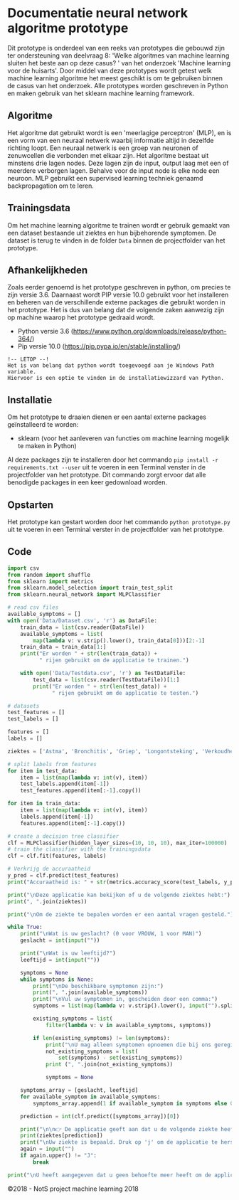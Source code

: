 # Documentatie neural network algoritme prototype

Dit prototype is onderdeel van een reeks van prototypes die gebouwd zijn ter ondersteuning van deelvraag 8: 'Welke algoritmes van machine learning sluiten het beste aan op deze casus? ' van het onderzoek 'Machine learning voor de huisarts'. Door middel van deze prototypes wordt getest welk machine learning algoritme het meest geschikt is om te gebruiken binnen de casus van het onderzoek. Alle prototypes worden geschreven in Python en maken gebruik van het sklearn machine learning framework.



## Algoritme

Het algoritme dat gebruikt wordt is een 'meerlagige perceptron' (MLP), en is een vorm van een neuraal netwerk waarbij informatie altijd in dezelfde richting loopt. Een neuraal netwerk is een groep van neuronen of zenuwcellen die verbonden met elkaar zijn. Het algoritme bestaat uit minstens drie lagen nodes. Deze lagen zijn de input, output laag met een of meerdere verborgen lagen. Behalve voor de input node is elke node een neuroon. MLP gebruikt een supervised learning techniek genaamd backpropagation om te leren.

## Trainingsdata

Om het machine learning algoritme te trainen wordt er gebruik gemaakt van een dataset bestaande uit ziektes en hun bijbehorende symptomen. De dataset is terug te vinden in de folder `Data`  binnen de projectfolder van het prototype.



## Afhankelijkheden

Zoals eerder genoemd is het prototype geschreven in python, om precies te zijn versie 3.6. Daarnaast wordt PIP versie 10.0 gebruikt voor het installeren en beheren van de verschillende externe packages die gebruikt worden in het prototype. Het is dus van belang dat de volgende zaken aanwezig zijn op machine waarop het prototype gedraaid wordt.

- Python versie 3.6   	(https://www.python.org/downloads/release/python-364/)
- Pip versie 10.0              (https://pip.pypa.io/en/stable/installing/)

```
!-- LETOP --!
Het is van belang dat python wordt toegevoegd aan je Windows Path variable. 
Hiervoor is een optie te vinden in de installatiewizzard van Python.
```



## Installatie

Om het prototype te draaien dienen er een aantal externe packages geïnstalleerd te worden:

- sklearn (voor het aanleveren van functies om machine learning mogelijk te maken in Python)

Al deze packages zijn te installeren door het commando `pip install -r requirements.txt --user` uit te voeren in een Terminal venster in de projectfolder van het prototype. Dit commando zorgt ervoor dat alle benodigde packages in een keer gedownload worden.



## Opstarten

Het prototype kan gestart worden door het commando `python prototype.py` uit te voeren in een Terminal verster in de projectfolder van het prototype.



## Code
```python
import csv
from random import shuffle
from sklearn import metrics
from sklearn.model_selection import train_test_split
from sklearn.neural_network import MLPClassifier

# read csv files
available_symptoms = []
with open('Data/Dataset.csv', 'r') as DataFile:
    train_data = list(csv.reader(DataFile))
    available_symptoms = list(
        map(lambda v: v.strip().lower(), train_data[0]))[2:-1]
    train_data = train_data[1:]
    print("Er worden " + str(len(train_data)) +
          " rijen gebruikt om de applicatie te trainen.")

    with open('Data/Testdata.csv', 'r') as TestDataFile:
        test_data = list(csv.reader(TestDataFile))[1:]
        print("Er worden " + str(len(test_data)) +
              " rijen gebruikt om de applicatie te testen.")

# datasets
test_features = []
test_labels = []

features = []
labels = []

ziektes = ['Astma', 'Bronchitis', 'Griep', 'Longontsteking', 'Verkoudheid']

# split labels from features
for item in test_data:
    item = list(map(lambda v: int(v), item))
    test_labels.append(item[-1])
    test_features.append(item[:-1].copy())

for item in train_data:
    item = list(map(lambda v: int(v), item))
    labels.append(item[-1])
    features.append(item[:-1].copy())

# create a decision tree classifier
clf = MLPClassifier(hidden_layer_sizes=(10, 10, 10), max_iter=100000)
# train the classifier with the trainingsdata
clf = clf.fit(features, labels)

# Verkrijg de accuraatheid
y_pred = clf.predict(test_features)
print("Accuraatheid is: " + str(metrics.accuracy_score(test_labels, y_pred)))

print("\nDeze applicatie kan bekijken of u de volgende ziektes hebt:")
print(", ".join(ziektes))

print("\nOm de ziekte te bepalen worden er een aantal vragen gesteld.")

while True:
    print("\nWat is uw geslacht? (0 voor VROUW, 1 voor MAN)")
    geslacht = int(input(""))

    print("\nWat is uw leeftijd?")
    leeftijd = int(input(""))

    symptoms = None
    while symptoms is None:
        print("\nDe beschikbare symptomen zijn:")
        print(", ".join(available_symptoms))
        print("\nVul uw symptomen in, gescheiden door een comma:")
        symptoms = list(map(lambda v: v.strip().lower(), input("").split(",")))

        existing_symptoms = list(
            filter(lambda v: v in available_symptoms, symptoms))

        if len(existing_symptoms) != len(symptoms):
            print("\nU mag alleen symptomen opnoemen die bij ons geregistreerd zijn. De symptomen die u invulde maar niet bij ons geregistreerd staan zijn:")
            not_existing_symptoms = list(
                set(symptoms) - set(existing_symptoms))
            print (", ".join(not_existing_symptoms))

            symptoms = None

    symptoms_array = [geslacht, leeftijd]
    for available_symptom in available_symptoms:
        symptoms_array.append(1 if available_symptom in symptoms else 0)

    prediction = int(clf.predict([symptoms_array])[0])

    print("\n\n👉 De applicatie geeft aan dat u de volgende ziekte heeft:")
    print(ziektes[prediction])
    print("\nUw ziekte is bepaald. Druk op 'j' om de applicatie te herstarten.")
    again = input("")
    if again.upper() != "J":
        break

print("\nU heeft aangegeven dat u geen behoefte meer heeft om de applicatie te herstarten. Fijne dag.")
```

&copy;2018 - NotS project machine learning 2018